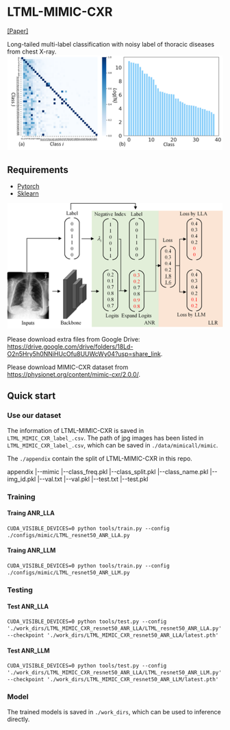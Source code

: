 # LTML-MIMIC-CXR

[[Paper]]()

Long-tailed multi-label classification with noisy
label of thoracic diseases from chest X-ray.
<img src='./assets/dataset.png' width=800>

## Requirements 
* [Pytorch](https://pytorch.org/)
* [Sklearn](https://scikit-learn.org/stable/)

<img src='./assets/method.png' width=800>

Please download extra files from Google Drive: https://drive.google.com/drive/folders/18Ld-O2n5Hry5h0NNiHUcOfu8UUWcWy04?usp=share_link.

Please download MIMIC-CXR dataset from https://physionet.org/content/mimic-cxr/2.0.0/.

## Quick start

### Use our dataset
The information of LTML-MIMIC-CXR is saved in `LTML_MIMIC_CXR_label_.csv`. The path of jpg images has been listed in `LTML_MIMIC_CXR_label_.csv`, which can be saved in `./data/mimicall/mimic`.

The `./appendix` contain the split of LTML-MIMIC-CXR in this repo.

appendix
  |--mimic
      |--class_freq.pkl
      |--class_split.pkl
      |--class_name.pkl
      |--img_id.pkl
      |--val.txt
      |--val.pkl
      |--test.txt
      |--test.pkl





### Training
#### Traing ANR_LLA
```
CUDA_VISIBLE_DEVICES=0 python tools/train.py --config ./configs/mimic/LTML_resnet50_ANR_LLA.py
```
#### Traing ANR_LLM
```
CUDA_VISIBLE_DEVICES=0 python tools/train.py --config ./configs/mimic/LTML_resnet50_ANR_LLM.py
```
### Testing
#### Test ANR_LLA
```
CUDA_VISIBLE_DEVICES=0 python tools/test.py --config './work_dirs/LTML_MIMIC_CXR_resnet50_ANR_LLA/LTML_resnet50_ANR_LLA.py'  --checkpoint './work_dirs/LTML_MIMIC_CXR_resnet50_ANR_LLA/latest.pth'
```
#### Test ANR_LLM
```
CUDA_VISIBLE_DEVICES=0 python tools/test.py --config './work_dirs/LTML_MIMIC_CXR_resnet50_ANR_LLA/LTML_resnet50_ANR_LLM.py'  --checkpoint './work_dirs/LTML_MIMIC_CXR_resnet50_ANR_LLM/latest.pth'
```
### Model 
The trained models is saved in `./work_dirs`, which can be used to inference directly.


